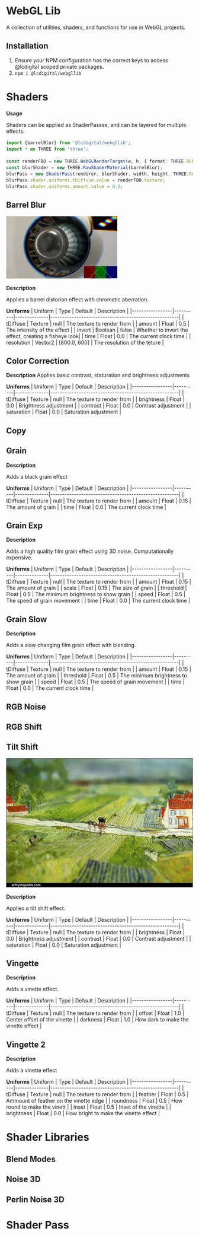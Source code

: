 # WebGL Lib

A collection of utilities, shaders, and functions for use in WebGL projects.

## Installation

1. Ensure your NPM configuration has the correct keys to access @lcdigital scoped private packages.
1. `npm i @lcdigital/webgllib`

# Shaders

**Usage**

Shaders can be applied as ShaderPasses, and can be layered for multiple effects.

```typescript
import {barrelBlur} from '@lcdigital/webgllib';
import * as THREE from 'three';

const renderFBO = new THREE.WebGLRenderTarget(w, h, { format: THREE.RGBFormat });
const blurShader = new THREE.RawShaderMaterial(barrelBlur);
blurPass = new ShaderPass(renderer, blurShader, width, height, THREE.RGBFormat);
blurPass.shader.uniforms.tDiffuse.value = renderFBO.texture;
blurPass.shader.uniforms.amount.value = 0.2;
```

## **Barrel Blur**

![Barrel Blur Example](static/barrel-blur.jpg)

**Description**

Applies a barrel distorion effect with chromatic aberration.

**Uniforms**
| Uniform         | Type     | Default      | Description                                          |
|-----------------|----------|--------------|------------------------------------------------------|
| tDiffuse        | Texture  | null         | The texture to render from                           |
| amount          | Float    | 0.5          | The intensity of the effect                          |
| invert          | Boolean  | false        | Whether to invert the effect, creating a fisheye look|
| time            | Float    | 0.0          | The current clock time                               |
| resolution      | Vector2  | [800.0, 600] | The resolution of the teture                         |

## **Color Correction**

**Description**
Applies basic contrast, staturation and brightness adjustments

**Uniforms**
| Uniform         | Type     | Default      | Description                                          |
|-----------------|----------|--------------|------------------------------------------------------|
| tDiffuse        | Texture  | null         | The texture to render from                           |
| brightness      | Float    | 0.0          | Brightness adjustment                                |
| contrast        | Float    | 0.0          | Contrast adjustment                                  |
| saturation      | Float    | 0.0          | Saturation adjustment                                |


## **Copy**

## **Grain**

**Description**

Adds a black grain effect

**Uniforms**
| Uniform         | Type     | Default      | Description                                          |
|-----------------|----------|--------------|------------------------------------------------------|
| tDiffuse        | Texture  | null         | The texture to render from                           |
| amount          | Float    | 0.15         | The amount of grain                                  |
| time            | Float    | 0.0          | The current clock time                               |

## **Grain Exp**

**Description**

Adds a high quality film grain effect using 3D noise. Computationally expensive.

**Uniforms**
| Uniform         | Type     | Default      | Description                                          |
|-----------------|----------|--------------|------------------------------------------------------|
| tDiffuse        | Texture  | null         | The texture to render from                           |
| amount          | Float    | 0.15         | The amount of grain                                  |
| scale           | Float    | 0.15         | The size of grain                                    |
| threshold       | Float    | 0.5          | The minimum brightness to show grain                 |
| speed           | Float    | 0.5          | The speed of grain movement                          |
| time            | Float    | 0.0          | The current clock time                               |

## **Grain Slow**

**Description**

Adds a slow changing film grain effect with blending.

**Uniforms**
| Uniform         | Type     | Default      | Description                                          |
|-----------------|----------|--------------|------------------------------------------------------|
| tDiffuse        | Texture  | null         | The texture to render from                           |
| amount          | Float    | 0.15         | The amount of grain                                  |
| threshold       | Float    | 0.5          | The minimum brightness to show grain                 |
| speed           | Float    | 0.5          | The speed of grain movement                          |
| time            | Float    | 0.0          | The current clock time                               |

## **RGB Noise**

## **RGB Shift**

## **Tilt Shift**

![tilt shift example](static/tilt-shift.jpeg)

**Description**

Applies a tilt shift effect.

**Uniforms**
| Uniform         | Type     | Default      | Description                                          |
|-----------------|----------|--------------|------------------------------------------------------|
| tDiffuse        | Texture  | null         | The texture to render from                           |
| brightness      | Float    | 0.0          | Brightness adjustment                                |
| contrast        | Float    | 0.0          | Contrast adjustment                                  |
| saturation      | Float    | 0.0          | Saturation adjustment                                |

## **Vingette**

**Description**

Adds a vinette effect.

**Uniforms**
| Uniform         | Type     | Default      | Description                                          |
|-----------------|----------|--------------|------------------------------------------------------|
| tDiffuse        | Texture  | null         | The texture to render from                           |
| offset          | Float    | 1.0          | Center offset of the vinette                         |
| darkness        | Float    | 1.0          | How dark to make the vinette effect                  |

## **Vingette 2**

**Description**

Adds a vinette effect

**Uniforms**
| Uniform         | Type     | Default      | Description                                          |
|-----------------|----------|--------------|------------------------------------------------------|
| tDiffuse        | Texture  | null         | The texture to render from                           |
| feather         | Float    | 0.5          | Ammount of feather on the vinette edge               |
| roundness       | Float    | 0.5          | How round to make the vinett                         |
| inset           | Float    | 0.5          | Inset of the vinette                                 |
| brightness      | Float    | 0.0          | How bright to make the vinette effect                |

# Shader Libraries

## **Blend Modes**

## **Noise 3D**

## **Perlin Noise 3D**

# **Shader Pass**
